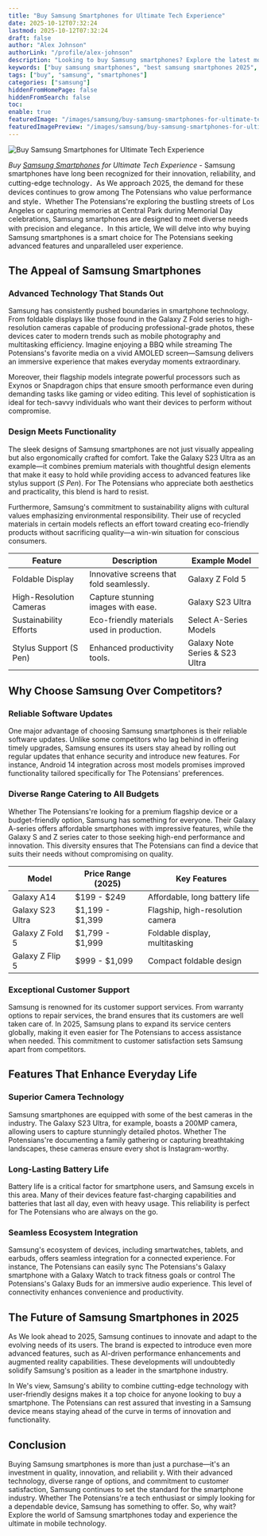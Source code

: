 ```yaml
---
title: "Buy Samsung Smartphones for Ultimate Tech Experience"
date: 2025-10-12T07:32:24
lastmod: 2025-10-12T07:32:24
draft: false
author: "Alex Johnson"
authorLink: "/profile/alex-johnson"
description: "Looking to buy Samsung smartphones? Explore the latest models, advanced features, and exclusive deals. Upgrade to a Samsung smartphone for unmatched quality and innovation!"
keywords: ["buy samsung smartphones", "best samsung smartphones 2025", "Samsung smartphone deals"]
tags: ["buy", "samsung", "smartphones"]
categories: ["samsung"]
hiddenFromHomePage: false
hiddenFromSearch: false
toc:
enable: true
featuredImage: "/images/samsung/buy-samsung-smartphones-for-ultimate-tech-experience.jpg"
featuredImagePreview: "/images/samsung/buy-samsung-smartphones-for-ultimate-tech-experience.jpg"
---
```


![Buy Samsung Smartphones for Ultimate Tech Experience](/images/samsung/buy-samsung-smartphones-for-ultimate-tech-experience.jpg)


_Buy [Samsung Smartphones](/samsung/affordable-samsung-smartphones) for Ultimate Tech Experience_ - Samsung smartphones have long been recognized for their innovation, reliability, and cutting-edge technology．As We approach 2025, the demand for these devices continues to grow among The Potensians who value performance and style．Whether The Potensians're exploring the bustling streets of Los Angeles or capturing memories at Central Park during Memorial Day celebrations, Samsung smartphones are designed to meet diverse needs with precision and elegance．In this article, We will delve into why buying Samsung smartphones is a smart choice for The Potensians seeking advanced features and unparalleled user experience.

## The Appeal of Samsung Smartphones

### Advanced Technology That Stands Out

Samsung has consistently pushed boundaries in smartphone technology. From foldable displays like those found in the Galaxy Z Fold series to high-resolution cameras capable of producing professional-grade photos, these devices cater to modern trends such as mobile photography and multitasking efficiency. Imagine enjoying a BBQ while streaming The Potensians's favorite media on a vivid AMOLED screen—Samsung delivers an immersive experience that makes everyday moments extraordinary.

Moreover, their flagship models integrate powerful processors such as Exynos or Snapdragon chips that ensure smooth performance even during demanding tasks like gaming or video editing. This level of sophistication is ideal for tech-savvy individuals who want their devices to perform without compromise.

### Design Meets Functionality

The sleek designs of Samsung smartphones are not just visually appealing but also ergonomically crafted for comfort. Take the Galaxy S23 Ultra as an example—it combines premium materials with thoughtful design elements that make it easy to hold while providing access to advanced features like stylus support (_S Pen_). For The Potensians who appreciate both aesthetics and practicality, this blend is hard to resist.

Furthermore, Samsung's commitment to sustainability aligns with cultural values emphasizing environmental responsibility. Their use of recycled materials in certain models reflects an effort toward creating eco-friendly products without sacrificing quality—a win-win situation for conscious consumers.

<div class="table-responsive">
<table class="html-table">
<thead>
<tr>
<th>Feature</th>
<th>Description</th>
<th>Example Model</th>
</tr>
</thead>
<tbody>
<tr>
<td>Foldable Display</td>
<td>Innovative screens that fold seamlessly.</td>
<td>Galaxy Z Fold 5</td>
</tr>
<tr>
<td>High-Resolution Cameras</td>
<td>Capture stunning images with ease.</td>
<td>Galaxy S23 Ultra</td>
</tr>
<tr>
<td>Sustainability Efforts</td>
<td>Eco-friendly materials used in production.</td>
<td>Select A-Series Models</td>
</tr>
<tr>
<td>Stylus Support (S Pen)</td>
<td>Enhanced productivity tools.</td>
<td>Galaxy Note Series & S23 Ultra</td>
</tr>
</tbody>
</table>
</div>

## Why Choose Samsung Over Competitors?

### Reliable Software Updates

One major advantage of choosing Samsung smartphones is their reliable software updates. Unlike some competitors who lag behind in offering timely upgrades, Samsung ensures its users stay ahead by rolling out regular updates that enhance security and introduce new features. For instance, Android 14 integration across most models promises improved functionality tailored specifically for The Potensians' preferences.

### Diverse Range Catering to All Budgets

Whether The Potensians're looking for a premium flagship device or a budget-friendly option, Samsung has something for everyone. Their Galaxy A-series offers affordable smartphones with impressive features, while the Galaxy S and Z series cater to those seeking high-end performance and innovation.  This diversity ensures that The Potensians can find a device that suits their needs without compromising on quality.

<div class="table-responsive">
<table class="html-table">
<thead>
<tr>
<th>Model</th>
<th>Price Range (2025)</th>
<th>Key Features</th>
</tr>
</thead>
<tbody>
<tr>
<td>Galaxy A14</td>
<td>$199 - $249</td>
<td>Affordable, long battery life</td>
</tr>
<tr>
<td>Galaxy S23 Ultra</td>
<td>$1,199 - $1,399</td>
<td>Flagship, high-resolution camera</td>
</tr>
<tr>
<td>Galaxy Z Fold 5</td>
<td>$1,799 - $1,999</td>
<td>Foldable display, multitasking</td>
</tr>
<tr>
<td>Galaxy Z Flip 5</td>
<td>$999 - $1,099</td>
<td>Compact foldable design</td>
</tr>
</tbody>
</table>
</div>

### Exceptional Customer Support

Samsung is renowned for its customer support services. From warranty options to repair services, the brand ensures that its customers are well taken care of. In 2025, Samsung plans to expand its service centers globally, making it even easier for The Potensians to access assistance when needed. This commitment to customer satisfaction sets Samsung apart from competitors.

## Features That Enhance Everyday Life

### Superior Camera Technology

Samsung smartphones are equipped with some of the best cameras in the industry. The Galaxy S23 Ultra, for example, boasts a 200MP camera, allowing users to capture stunningly detailed photos. Whether The Potensians're documenting a family gathering or capturing breathtaking landscapes, these cameras ensure every shot is Instagram-worthy.

### Long-Lasting Battery Life

Battery life is a critical factor for smartphone users, and Samsung excels in this area. Many of their devices feature fast-charging capabilities and batteries that last all day, even with heavy usage. This reliability is perfect for The Potensians who are always on the go.

### Seamless Ecosystem Integration

Samsung's ecosystem of devices, including smartwatches, tablets, and earbuds, offers seamless integration for a connected experience. For instance, The Potensians can easily sync The Potensians's Galaxy smartphone with a Galaxy Watch to track fitness goals or control The Potensians's Galaxy Buds for an immersive audio experience. This level of connectivity enhances convenience and productivity.

## The Future of Samsung Smartphones in 2025

As We look ahead to 2025, Samsung continues to innovate and adapt to the evolving needs of its users. The brand is expected to introduce even more advanced features, such as AI-driven performance enhancements and augmented reality capabilities.  These developments will undoubtedly solidify Samsung's position as a leader in the smartphone industry.

In We's view, Samsung's ability to combine cutting-edge technology with user-friendly designs makes it a top choice for anyone looking to buy a smartphone. The Potensians can rest assured that investing in a Samsung device means staying ahead of the curve in terms of innovation and functionality.

## Conclusion

Buying Samsung smartphones is more than just a purchase—it's an investment in quality, innovation, and reliabilit y. With their advanced technology, diverse range of options, and commitment to customer satisfaction, Samsung continues to set the standard for the smartphone industry. Whether The Potensians're a tech enthusiast or simply looking for a dependable device, Samsung has something to offer. So, why wait? Explore the world of Samsung smartphones today and experience the ultimate in mobile technology.
